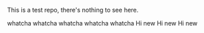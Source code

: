 This is a test repo, there's nothing to see here.

whatcha
whatcha
whatcha
whatcha
whatcha
Hi new
Hi new
Hi new
